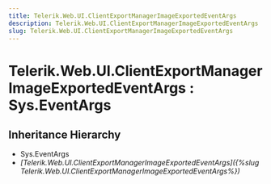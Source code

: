 ```yaml
---
title: Telerik.Web.UI.ClientExportManagerImageExportedEventArgs
description: Telerik.Web.UI.ClientExportManagerImageExportedEventArgs
slug: Telerik.Web.UI.ClientExportManagerImageExportedEventArgs
---
```


# Telerik.Web.UI.ClientExportManagerImageExportedEventArgs : Sys.EventArgs 

## Inheritance Hierarchy

* Sys.EventArgs
* *[Telerik.Web.UI.ClientExportManagerImageExportedEventArgs]({%slug Telerik.Web.UI.ClientExportManagerImageExportedEventArgs%})*

